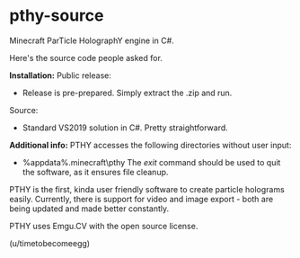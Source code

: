 # pthy-source
Minecraft ParTicle HolographY engine in C#.

Here's the source code people asked for.

**Installation:**
  Public release:
   - Release is pre-prepared. Simply extract the .zip and run.

  Source:
   - Standard VS2019 solution in C#. Pretty straightforward.

**Additional info:**
  PTHY accesses the following directories without user input:
   - %appdata%\.minecraft\pthy
  The *exit* command should be used to quit the software, as it ensures file cleanup.
   
PTHY is the first, kinda user friendly software to create particle holograms easily.
Currently, there is support for video and image export - both are being updated and made better constantly.

PTHY uses Emgu.CV with the open source license. 

(u/timetobecomeegg)
